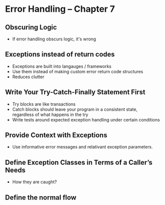 # Error Handling – Chapter 7

## Obscuring Logic

* If error handling obscurs logic, it's wrong

## Exceptions instead of return codes

* Exceptions are built into langauges / frameworks
* Use them instead of making custom error return code structures
* Reduces clutter

## Write Your Try-Catch-Finally Statement First

* Try blocks are like transactions
* Catch blocks should leave your program in a consistent state, regardless of what happens in the try
* Write tests around expected exception handling under certain conditions

## Provide Context with Exceptions

* Use informative error messages and relativant exception parameters.

## Define Exception Classes in Terms of a Caller’s Needs

* How they are caught?

## Define the normal flow
